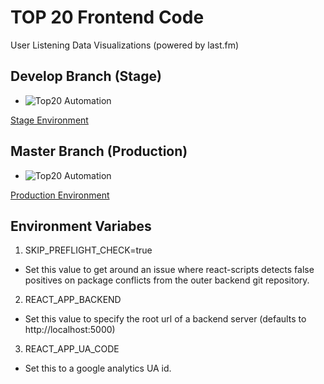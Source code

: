 # TOP 20 Frontend Code

User Listening Data Visualizations (powered by last.fm)

## Develop Branch (Stage)
- ![Top20 Automation](https://github.com/playcounts/top20-frontend/workflows/Top20%20Automation/badge.svg?branch=develop)

[Stage Environment](https://top-20-stage-3ba4c.web.app/)

## Master Branch (Production)
- ![Top20 Automation](https://github.com/playcounts/top20-frontend/workflows/Top20%20Automation/badge.svg?branch=master)

[Production Environment](https://top-20-prod-f358c.web.app/)

## Environment Variabes

1. SKIP_PREFLIGHT_CHECK=true

- Set this value to get around an issue where react-scripts detects false positives on package conflicts from the outer backend git repository.

2. REACT_APP_BACKEND

- Set this value to specify the root url of a backend server (defaults to http://localhost:5000)

3. REACT_APP_UA_CODE

- Set this to a google analytics UA id.
